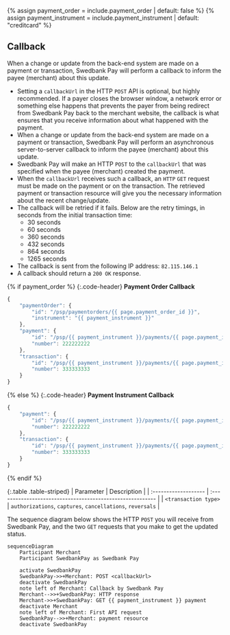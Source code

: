 {% assign payment_order = include.payment_order | default: false %}
{% assign payment_instrument = include.payment_instrument | default: "creditcard" %}

## Callback

When a change or update from the back-end system are made on a payment or
transaction, Swedbank Pay will perform a callback to inform the payee (merchant)
about this update.

* Setting a `callbackUrl` in the HTTP `POST` API is optional, but highly
  recommended. If a payer closes the browser window, a network error or
  something else happens that prevents the payer from being redirect from
  Swedbank Pay back to the merchant website, the callback is what ensures that
  you receive information about what happened with the payment.
* When a change or update from the back-end system are made on a payment or
  transaction, Swedbank Pay will perform an asynchronous server-to-server
  callback to inform the payee (merchant) about this update.
* Swedbank Pay will make an HTTP `POST` to the `callbackUrl` that was specified
  when the payee (merchant) created the payment.
* When the `callbackUrl` receives such a callback, an `HTTP` `GET` request must
  be made on the payment or on the transaction. The retrieved payment or
  transaction resource will give you the necessary information about the recent
  change/update.
* The callback will be retried if it fails. Below are the retry timings, in
  seconds from the initial transaction time:
  * 30 seconds
  * 60 seconds
  * 360 seconds
  * 432 seconds
  * 864 seconds
  * 1265 seconds
* The callback is sent from the following IP address: `82.115.146.1`
* A callback should return a `200 OK` response.

{% if payment_order %}
{:.code-header}
**Payment Order Callback**

```js
{
    "paymentOrder": {
        "id": "/psp/paymentorders/{{ page.payment_order_id }}",
        "instrument": "{{ payment_instrument }}"
    },
    "payment": {
        "id": "/psp/{{ payment_instrument }}/payments/{{ page.payment_id }}",
        "number": 222222222
    },
    "transaction": {
        "id": "/psp/{{ payment_instrument }}/payments/{{ page.payment_id }}/<transaction type>/{{ page.transaction_id }}",
        "number": 333333333
    }
}
```

{% else %}
{:.code-header}
**Payment Instrument Callback**

```js
{
    "payment": {
        "id": "/psp/{{ payment_instrument }}/payments/{{ page.payment_id }}",
        "number": 222222222
    },
    "transaction": {
        "id": "/psp/{{ payment_instrument }}/payments/{{ page.payment_id }}/<transaction type>/{{ page.transaction_id }}",
        "number": 333333333
    }
}
```

{% endif %}

{:.table .table-striped}
| Parameter            | Description                                                |
| :------------------- | :--------------------------------------------------------- |
| `<transaction type>` | `authorizations`, `captures`, `cancellations`, `reversals` |

The sequence diagram below shows the HTTP `POST` you will receive from Swedbank
Pay, and the two `GET` requests that you make to get the updated status.

```mermaid
sequenceDiagram
    Participant Merchant
    Participant SwedbankPay as Swedbank Pay

    activate SwedbankPay
    SwedbankPay->>+Merchant: POST <callbackUrl>
    deactivate SwedbankPay
    note left of Merchant: Callback by Swedbank Pay
    Merchant-->>+SwedbankPay: HTTP response
    Merchant->>+SwedbankPay: GET {{ payment_instrument }} payment
    deactivate Merchant
    note left of Merchant: First API request
    SwedbankPay-->>+Merchant: payment resource
    deactivate SwedbankPay
```
